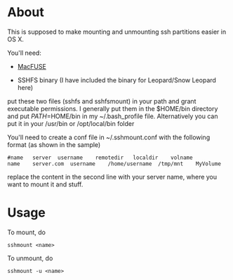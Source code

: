 About
====

This is supposed to make mounting and unmounting ssh partitions easier in OS X. 

You'll need:

 - [MacFUSE](http://code.google.com/p/macfuse/)

 - SSHFS binary (I have included the binary for Leopard/Snow Leopard here)

put these two files (sshfs and sshfsmount) in your path and grant executable permissions. I generally put them in the $HOME/bin directory and put 
	$PATH=$HOME/bin 
in my ~/.bash_profile file. Alternatively you can put it in your /usr/bin or /opt/local/bin folder

You'll need to create a conf file in ~/.sshmount.conf with the following format (as shown in the sample)

	#name	server	username	remotedir	localdir	volname
	name	server.com	username	/home/username	/tmp/mnt	MyVolume

replace the content in the second line with your server name, where you want to mount it and stuff.


Usage
=====
To mount, do

	sshmount <name>

To unmount, do

 	sshmount -u <name>
